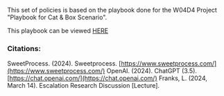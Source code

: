 This set of policies is based on the playbook done for the W04D4 Project "Playbook for Cat & Box Scenario".

This playbook can be viewed [HERE](https://github.com/Blyzz616/BoxSOP/tree/main)

### Citations:

SweetProcess. (2024). Sweetprocess. [https://www.sweetprocess.com/](https://www.sweetprocess.com/)
OpenAI. (2024). ChatGPT (3.5). [https://chat.openai.com/](https://chat.openai.com/)
Franks, L. (2024, March 14). Escalation Research Discussion [Lecture].
